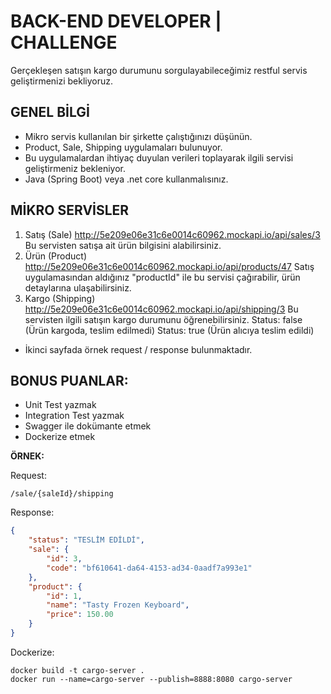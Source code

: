 # BACK-END DEVELOPER | CHALLENGE
Gerçekleşen satışın kargo durumunu sorgulayabileceğimiz restful servis geliştirmenizi bekliyoruz.

## GENEL BİLGİ
* Mikro servis kullanılan bir şirkette çalıştığınızı düşünün.
* Product, Sale, Shipping uygulamaları bulunuyor.
* Bu uygulamalardan ihtiyaç duyulan verileri toplayarak ilgili
servisi geliştirmeniz bekleniyor.
* Java (Spring Boot) veya .net core kullanmalısınız.

## MİKRO SERVİSLER
1. Satış (Sale) 
http://5e209e06e31c6e0014c60962.mockapi.io/api/sales/3
Bu servisten satışa ait ürün bilgisini alabilirsiniz.
2. Ürün (Product)
http://5e209e06e31c6e0014c60962.mockapi.io/api/products/47
Satış uygulamasından aldığınız "productId" ile bu servisi çağırabilir,
ürün detaylarına ulaşabilirsiniz.
3. Kargo (Shipping)
http://5e209e06e31c6e0014c60962.mockapi.io/api/shipping/3
Bu servisten ilgili satışın kargo durumunu öğrenebilirsiniz.
Status: false (Ürün kargoda, teslim edilmedi)
Status: true (Ürün alıcıya teslim edildi)

* İkinci sayfada örnek request / response bulunmaktadır.

## BONUS PUANLAR:
* Unit Test yazmak
* Integration Test yazmak
* Swagger ile dokümante etmek
* Dockerize etmek

__ÖRNEK:__

Request:

```
/sale/{saleId}/shipping
```

Response:

```json
{
    "status": "TESLİM EDİLDİ",
    "sale": {
        "id": 3,
        "code": "bf610641-da64-4153-ad34-0aadf7a993e1"
    },
    "product": {
        "id": 1,
        "name": "Tasty Frozen Keyboard",
        "price": 150.00
    } 
}
```


Dockerize:
```
docker build -t cargo-server .
docker run --name=cargo-server --publish=8888:8080 cargo-server
```
